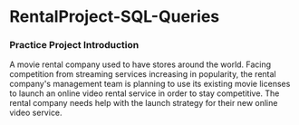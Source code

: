 # RentalProject-SQL-Queries
### Practice Project Introduction
A movie rental company used to have stores around the world.
Facing competition from streaming services increasing in popularity,
the rental company's management team is planning to use its existing movie licenses to
launch an online video rental service in order to stay competitive.
The rental company needs help with the launch strategy for their new online video service.
